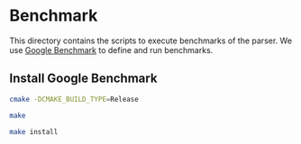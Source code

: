 # Benchmark

This directory contains the scripts to execute benchmarks of the parser. We use [Google Benchmark](https://github.com/google/benchmark) to define and run benchmarks.

## Install Google Benchmark

```bash
cmake -DCMAKE_BUILD_TYPE=Release

make

make install
```

